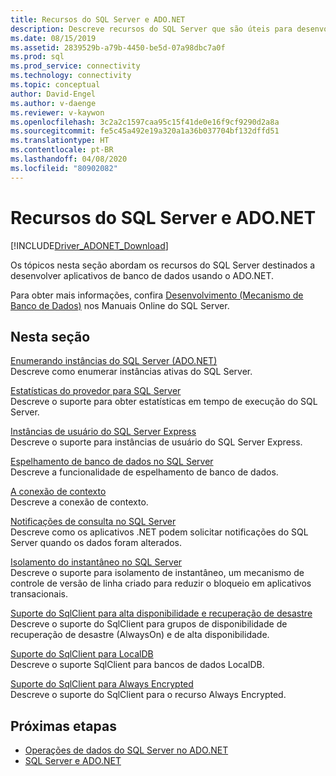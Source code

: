 ```yaml
---
title: Recursos do SQL Server e ADO.NET
description: Descreve recursos do SQL Server que são úteis para desenvolvedores de aplicativos ADO.NET.
ms.date: 08/15/2019
ms.assetid: 2839529b-a79b-4450-be5d-07a98dbc7a0f
ms.prod: sql
ms.prod_service: connectivity
ms.technology: connectivity
ms.topic: conceptual
author: David-Engel
ms.author: v-daenge
ms.reviewer: v-kaywon
ms.openlocfilehash: 3c2a2c1597caa95c15f41de0e16f9cf9290d2a8a
ms.sourcegitcommit: fe5c45a492e19a320a1a36b037704bf132dffd51
ms.translationtype: HT
ms.contentlocale: pt-BR
ms.lasthandoff: 04/08/2020
ms.locfileid: "80902082"
---
```

# <a name="sql-server-features-and-adonet"></a>Recursos do SQL Server e ADO.NET

[!INCLUDE[Driver_ADONET_Download](../../../includes/driver_adonet_download.md)]

Os tópicos nesta seção abordam os recursos do SQL Server destinados a desenvolver aplicativos de banco de dados usando o ADO.NET.  
  
Para obter mais informações, confira [Desenvolvimento (Mecanismo de Banco de Dados)](https://go.microsoft.com/fwlink/?LinkId=115245) nos Manuais Online do SQL Server.
  
## <a name="in-this-section"></a>Nesta seção  
[Enumerando instâncias do SQL Server (ADO.NET)](enumerate-instances-sql-server.md)  
Descreve como enumerar instâncias ativas do SQL Server.  
  
[Estatísticas do provedor para SQL Server](provider-statistics-sql-server.md)  
Descreve o suporte para obter estatísticas em tempo de execução do SQL Server.  
  
[Instâncias de usuário do SQL Server Express](sql-server-express-user-instances.md)  
Descreve o suporte para instâncias de usuário do SQL Server Express.  
  
[Espelhamento de banco de dados no SQL Server](database-mirroring-sql-server.md)  
Descreve a funcionalidade de espelhamento de banco de dados.  

[A conexão de contexto](context-connection.md)  
Descreve a conexão de contexto.  
  
[Notificações de consulta no SQL Server](query-notifications-sql-server.md)  
Descreve como os aplicativos .NET podem solicitar notificações do SQL Server quando os dados foram alterados.  
  
[Isolamento do instantâneo no SQL Server](snapshot-isolation-sql-server.md)  
Descreve o suporte para isolamento de instantâneo, um mecanismo de controle de versão de linha criado para reduzir o bloqueio em aplicativos transacionais.  
  
[Suporte do SqlClient para alta disponibilidade e recuperação de desastre](sqlclient-support-high-availability-disaster-recovery.md)  
Descreve o suporte do SqlClient para grupos de disponibilidade de recuperação de desastre (AlwaysOn) e de alta disponibilidade.  
  
[Suporte do SqlClient para LocalDB](sqlclient-support-localdb.md)  
Descreve o suporte SqlClient para bancos de dados LocalDB.

[Suporte do SqlClient para Always Encrypted](sqlclient-support-always-encrypted.md)  
Descreve o suporte do SqlClient para o recurso Always Encrypted.

## <a name="next-steps"></a>Próximas etapas
- [Operações de dados do SQL Server no ADO.NET](sql-server-data-operations.md)
- [SQL Server e ADO.NET](index.md)
